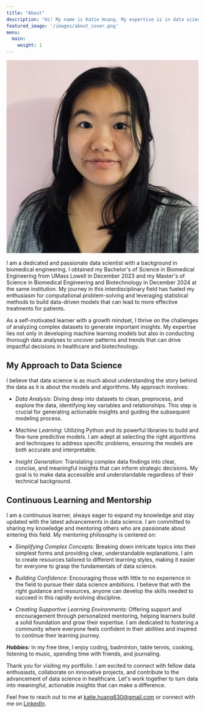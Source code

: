 ```yaml
---
title: "About"
description: "Hi! My name is Katie Huang. My expertise is in data science."
featured_image: '/images/about_cover.png'
menu:
  main:
    weight: 1
---
```


![](https://raw.githubusercontent.com/kthuang20/Katie_Portfolio/main/public/images/katie_huang.jpg "Image of Katie Huang")

<!-- I obtained my Master's of Science in Biomedical Engineering  and Biotechnology at UMass Lowell in December 2024. 

I am a self-motivated learner with a growth mindset who is passionate and adept at computational problem-solving and leveraging statistical methods in Python to build data-driven models aimed at helping develop more effective treatments for patients. 

I also love learning new things and mentoring others.

***Hobbies:*** Coding, badminton, table tennis, cooking, listening to music, spending time with friends, journaling -->

I am a dedicated and passionate data scientist with a background in biomedical engineering. I obtained my Bachelor's of Science in Biomedical Engineering from UMass Lowell in December 2023 and my Master's of Science in Biomedical Engineering and Biotechnology in December 2024 at the same institution. My journey in this interdisciplinary field has fueled my enthusiasm for computational problem-solving and leveraging statistical methods to build data-driven models that can lead to more effective treatments for patients.

As a self-motivated learner with a growth mindset, I thrive on the challenges of analyzing complex datasets to generate important insights. My expertise lies not only in developing machine learning models but also in conducting thorough data analyses to uncover patterns and trends that can drive impactful decisions in healthcare and biotechnology.

## My Approach to Data Science

I believe that data science is as much about understanding the story behind the data as it is about the models and algorithms. My approach involves:

* *Data Analysis:* Diving deep into datasets to clean, preprocess, and explore the data, identifying key variables and relationships. This step is crucial for generating actionable insights and guiding the subsequent modeling process.

* *Machine Learning:* Utilizing Python and its powerful libraries to build and fine-tune predictive models. I am adept at selecting the right algorithms and techniques to address specific problems, ensuring the models are both accurate and interpretable.

* *Insight Generation:* Translating complex data findings into clear, concise, and meaningful insights that can inform strategic decisions. My goal is to make data accessible and understandable regardless of their technical background.

## Continuous Learning and Mentorship

I am a continuous learner, always eager to expand my knowledge and stay updated with the latest advancements in data science. I am committed to sharing my knowledge and mentoring others who are passionate about entering this field. My mentoring philosophy is centered on:

* *Simplifying Complex Concepts:* Breaking down intricate topics into their simplest forms and providing clear, understandable explanations. I aim to create resources tailored to different learning styles, making it easier for everyone to grasp the fundamentals of data science.

* *Building Confidence:* Encouraging those with little to no experience in the field to pursue their data science ambitions. I believe that with the right guidance and resources, anyone can develop the skills needed to succeed in this rapidly evolving discipline.

* *Creating Supportive Learning Environments:* Offering support and encouragement through personalized mentoring, helping learners build a solid foundation and grow their expertise. I am dedicated to fostering a community where everyone feels confident in their abilities and inspired to continue their learning journey.


***Hobbies:*** In my free time, I enjoy coding, badminton, table tennis, cooking, listening to music, spending time with friends, and journaling. 



Thank you for visiting my portfolio. I am excited to connect with fellow data enthusiasts, collaborate on innovative projects, and contribute to the advancement of data science in healthcare. Let's work together to turn data into meaningful, actionable insights that can make a difference. 

Feel free to reach out to me at katie.huang830@gmail.com or connect with me on [LinkedIn](www.linkedin.com/in/katiehuang20).
